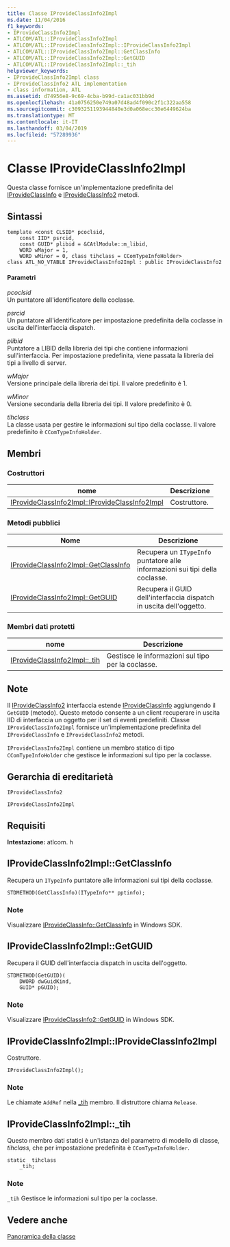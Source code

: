 ```yaml
---
title: Classe IProvideClassInfo2Impl
ms.date: 11/04/2016
f1_keywords:
- IProvideClassInfo2Impl
- ATLCOM/ATL::IProvideClassInfo2Impl
- ATLCOM/ATL::IProvideClassInfo2Impl::IProvideClassInfo2Impl
- ATLCOM/ATL::IProvideClassInfo2Impl::GetClassInfo
- ATLCOM/ATL::IProvideClassInfo2Impl::GetGUID
- ATLCOM/ATL::IProvideClassInfo2Impl::_tih
helpviewer_keywords:
- IProvideClassInfo2Impl class
- IProvideClassInfo2 ATL implementation
- class information, ATL
ms.assetid: d74956e8-9c69-4cba-b99d-ca1ac031bb9d
ms.openlocfilehash: 41a0756250e749a07d48ad4f090c2f1c322aa558
ms.sourcegitcommit: c3093251193944840e3d0a068ecc30e6449624ba
ms.translationtype: MT
ms.contentlocale: it-IT
ms.lasthandoff: 03/04/2019
ms.locfileid: "57289936"
---
```

# <a name="iprovideclassinfo2impl-class"></a>Classe IProvideClassInfo2Impl

Questa classe fornisce un'implementazione predefinita del [IProvideClassInfo](/windows/desktop/api/ocidl/nn-ocidl-iprovideclassinfo) e [IProvideClassInfo2](/windows/desktop/api/ocidl/nn-ocidl-iprovideclassinfo2) metodi.

## <a name="syntax"></a>Sintassi

```
template <const CLSID* pcoclsid,
    const IID* psrcid,
    const GUID* plibid = &CAtlModule::m_libid,
    WORD wMajor = 1,
    WORD wMinor = 0, class tihclass = CComTypeInfoHolder>
class ATL_NO_VTABLE IProvideClassInfo2Impl : public IProvideClassInfo2
```

#### <a name="parameters"></a>Parametri

*pcoclsid*<br/>
Un puntatore all'identificatore della coclasse.

*psrcid*<br/>
Un puntatore all'identificatore per impostazione predefinita della coclasse in uscita dell'interfaccia dispatch.

*plibid*<br/>
Puntatore a LIBID della libreria dei tipi che contiene informazioni sull'interfaccia. Per impostazione predefinita, viene passata la libreria dei tipi a livello di server.

*wMajor*<br/>
Versione principale della libreria dei tipi. Il valore predefinito è 1.

*wMinor*<br/>
Versione secondaria della libreria dei tipi. Il valore predefinito è 0.

*tihclass*<br/>
La classe usata per gestire le informazioni sul tipo della coclasse. Il valore predefinito è `CComTypeInfoHolder`.

## <a name="members"></a>Membri

### <a name="constructors"></a>Costruttori

|nome|Descrizione|
|----------|-----------------|
|[IProvideClassInfo2Impl::IProvideClassInfo2Impl](#iprovideclassinfo2impl)|Costruttore.|

### <a name="public-methods"></a>Metodi pubblici

|Nome|Descrizione|
|----------|-----------------|
|[IProvideClassInfo2Impl::GetClassInfo](#getclassinfo)|Recupera un `ITypeInfo` puntatore alle informazioni sui tipi della coclasse.|
|[IProvideClassInfo2Impl::GetGUID](#getguid)|Recupera il GUID dell'interfaccia dispatch in uscita dell'oggetto.|

### <a name="protected-data-members"></a>Membri dati protetti

|nome|Descrizione|
|----------|-----------------|
|[IProvideClassInfo2Impl::_tih](#_tih)|Gestisce le informazioni sul tipo per la coclasse.|

## <a name="remarks"></a>Note

Il [IProvideClassInfo2](/windows/desktop/api/ocidl/nn-ocidl-iprovideclassinfo2) interfaccia estende [IProvideClassInfo](/windows/desktop/api/ocidl/nn-ocidl-iprovideclassinfo) aggiungendo il `GetGUID` (metodo). Questo metodo consente a un client recuperare in uscita IID di interfaccia un oggetto per il set di eventi predefiniti. Classe `IProvideClassInfo2Impl` fornisce un'implementazione predefinita del `IProvideClassInfo` e `IProvideClassInfo2` metodi.

`IProvideClassInfo2Impl` contiene un membro statico di tipo `CComTypeInfoHolder` che gestisce le informazioni sul tipo per la coclasse.

## <a name="inheritance-hierarchy"></a>Gerarchia di ereditarietà

`IProvideClassInfo2`

`IProvideClassInfo2Impl`

## <a name="requirements"></a>Requisiti

**Intestazione:** atlcom. h

##  <a name="getclassinfo"></a>  IProvideClassInfo2Impl::GetClassInfo

Recupera un `ITypeInfo` puntatore alle informazioni sui tipi della coclasse.

```
STDMETHOD(GetClassInfo)(ITypeInfo** pptinfo);
```

### <a name="remarks"></a>Note

Visualizzare [IProvideClassInfo::GetClassInfo](/windows/desktop/api/ocidl/nf-ocidl-iprovideclassinfo-getclassinfo) in Windows SDK.

##  <a name="getguid"></a>  IProvideClassInfo2Impl::GetGUID

Recupera il GUID dell'interfaccia dispatch in uscita dell'oggetto.

```
STDMETHOD(GetGUID)(
    DWORD dwGuidKind,
    GUID* pGUID);
```

### <a name="remarks"></a>Note

Visualizzare [IProvideClassInfo2::GetGUID](/windows/desktop/api/ocidl/nf-ocidl-iprovideclassinfo2-getguid) in Windows SDK.

##  <a name="iprovideclassinfo2impl"></a>  IProvideClassInfo2Impl::IProvideClassInfo2Impl

Costruttore.

```
IProvideClassInfo2Impl();
```

### <a name="remarks"></a>Note

Le chiamate `AddRef` nella [_tih](#_tih) membro. Il distruttore chiama `Release`.

##  <a name="_tih"></a>  IProvideClassInfo2Impl::_tih

Questo membro dati statici è un'istanza del parametro di modello di classe, *tihclass*, che per impostazione predefinita è `CComTypeInfoHolder`.

```
static  tihclass
    _tih;
```

### <a name="remarks"></a>Note

`_tih` Gestisce le informazioni sul tipo per la coclasse.

## <a name="see-also"></a>Vedere anche

[Panoramica della classe](../../atl/atl-class-overview.md)
